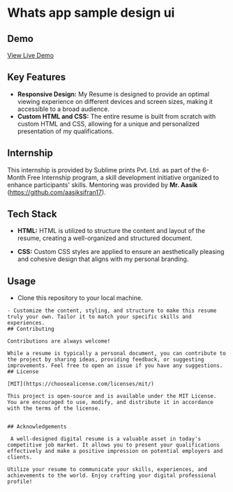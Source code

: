 
# Whats app sample design ui



## Demo

[View Live Demo](https://github.com/aasiksifran17/WhatsApp-iOS-UI-Sample-master.git)

## Key Features

- **Responsive Design:**  My Resume is designed to provide an optimal viewing experience on different devices and screen sizes, making it accessible to a broad audience.
- **Custom HTML and CSS:** The entire resume is built from scratch with custom HTML and CSS, allowing for a unique and personalized presentation of my qualifications.
## Internship
This internship is provided by Sublime prints Pvt. Ltd. as part of the 6-Month Free Internship program, a skill development initiative organized to enhance participants' skills. Mentoring was provided by **Mr. Aasik** (https://github.com/aasiksifran17).
## Tech Stack

- **HTML:**  HTML is utilized to structure the content and layout of the resume, creating a well-organized and structured document.

- **CSS:** Custom CSS styles are applied to ensure an aesthetically pleasing and cohesive design that aligns with my personal branding.
## Usage

- Clone this repository to your local machine.

```
- Customize the content, styling, and structure to make this resume truly your own. Tailor it to match your specific skills and experiences.
## Contributing

Contributions are always welcome!

While a resume is typically a personal document, you can contribute to the project by sharing ideas, providing feedback, or suggesting improvements. Feel free to open an issue if you have any suggestions.
## License

[MIT](https://choosealicense.com/licenses/mit/)

This project is open-source and is available under the MIT License. You are encouraged to use, modify, and distribute it in accordance with the terms of the license.


## Acknowledgements

 A well-designed digital resume is a valuable asset in today's competitive job market. It allows you to present your qualifications effectively and make a positive impression on potential employers and clients.

Utilize your resume to communicate your skills, experiences, and achievements to the world. Enjoy crafting your digital professional profile!
